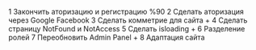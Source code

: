 





1 Закончить аторизацию и регистрацию %90
2 Сделать аторизация через Google Facebook
3 Сделать комметрие для сайта +
4 Сделать страницу NotFound и NotAccess
5 Сделать isloading +
6 Разделение ролей 
7 Переобновить Admin Panel +
8 Адаптация сайта  



